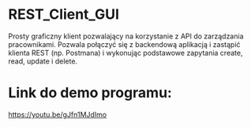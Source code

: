 # REST_Client_GUI
  Prosty graficzny klient pozwalający na korzystanie z API do zarządzania pracownikami. 
  Pozwala połączyć się z backendową aplikacją i zastąpić klienta REST (np. Postmana) i wykonując podstawowe zapytania create, read, update i delete.
  
# Link do demo programu:
  https://youtu.be/gJfn1MJdImo

